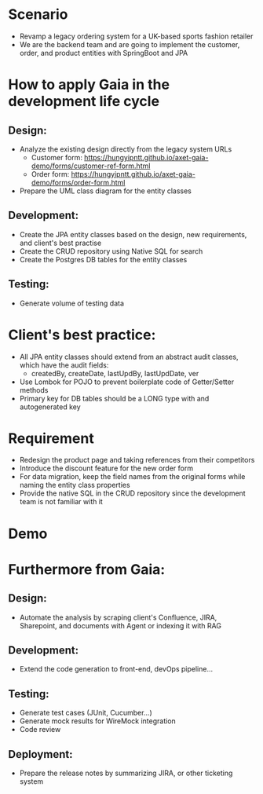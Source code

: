 # Scenario 
- Revamp a legacy ordering system for a UK-based sports fashion retailer
- We are the backend team and are going to implement the customer, order, and product entities with SpringBoot and JPA

# How to apply Gaia in the development life cycle
## Design: 
- Analyze the existing design directly from the legacy system URLs
  - Customer form: https://hungyipntt.github.io/axet-gaia-demo/forms/customer-ref-form.html
  - Order form: https://hungyipntt.github.io/axet-gaia-demo/forms/order-form.html
- Prepare the UML class diagram for the entity classes
## Development:
- Create the JPA entity classes based on the design, new requirements, and client's best practise
- Create the CRUD repository using Native SQL for search
- Create the Postgres DB tables for the entity classes
## Testing:
- Generate volume of testing data

# Client's best practice:
- All JPA entity classes should extend from an abstract audit classes, which have the audit fields:
  - createdBy, createDate, lastUpdBy, lastUpdDate, ver
- Use Lombok for POJO to prevent boilerplate code of Getter/Setter methods
- Primary key for DB tables should be a LONG type with and autogenerated key

# Requirement
- Redesign the product page and taking references from their competitors
- Introduce the discount feature for the new order form
- For data migration, keep the field names from the original forms while naming the entity class properties  
- Provide the native SQL in the CRUD repository since the  development team is not familiar with it 

# Demo

# Furthermore from Gaia:
## Design:
- Automate the analysis by scraping client's Confluence, JIRA, Sharepoint, and documents with Agent or indexing it with RAG
## Development:
- Extend the code generation to front-end, devOps pipeline... 
## Testing:
- Generate test cases (JUnit, Cucumber...)
- Generate mock results for WireMock integration 
- Code review
## Deployment:
- Prepare the release notes by summarizing JIRA, or other ticketing system
